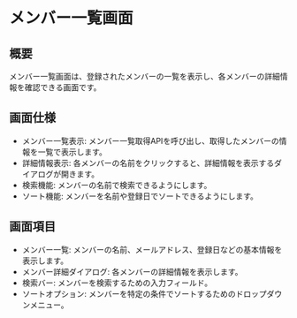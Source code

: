 # メンバー一覧画面

## 概要

メンバー一覧画面は、登録されたメンバーの一覧を表示し、各メンバーの詳細情報を確認できる画面です。

## 画面仕様

- メンバー一覧表示: メンバー一覧取得APIを呼び出し、取得したメンバーの情報を一覧で表示します。
- 詳細情報表示: 各メンバーの名前をクリックすると、詳細情報を表示するダイアログが開きます。
- 検索機能: メンバーの名前で検索できるようにします。
- ソート機能: メンバーを名前や登録日でソートできるようにします。

## 画面項目

- メンバー一覧: メンバーの名前、メールアドレス、登録日などの基本情報を表示します。
- メンバー詳細ダイアログ: 各メンバーの詳細情報を表示します。
- 検索バー: メンバーを検索するための入力フィールド。
- ソートオプション: メンバーを特定の条件でソートするためのドロップダウンメニュー。

